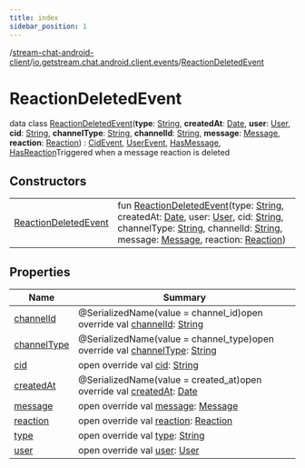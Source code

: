 ```yaml
---
title: index
sidebar_position: 1
---
```

/[stream-chat-android-client](../../index.md)/[io.getstream.chat.android.client.events](../index.md)/[ReactionDeletedEvent](index.md)  
  
  
  
# ReactionDeletedEvent  
data class [ReactionDeletedEvent](index.md)(**type**: [String](https://kotlinlang.org/api/latest/jvm/stdlib/kotlin/-string/index.html), **createdAt**: [Date](https://developer.android.com/reference/kotlin/java/util/Date.html), **user**: [User](../../io.getstream.chat.android.client.models/User/index.md), **cid**: [String](https://kotlinlang.org/api/latest/jvm/stdlib/kotlin/-string/index.html), **channelType**: [String](https://kotlinlang.org/api/latest/jvm/stdlib/kotlin/-string/index.html), **channelId**: [String](https://kotlinlang.org/api/latest/jvm/stdlib/kotlin/-string/index.html), **message**: [Message](../../io.getstream.chat.android.client.models/Message/index.md), **reaction**: [Reaction](../../io.getstream.chat.android.client.models/Reaction/index.md)) : [CidEvent](../CidEvent/index.md), [UserEvent](../UserEvent/index.md), [HasMessage](../HasMessage/index.md), [HasReaction](../HasReaction/index.md)Triggered when a message reaction is deleted  
  
## Constructors  
  
| | |
|---|---|
| <a name="io.getstream.chat.android.client.events/ReactionDeletedEvent/ReactionDeletedEvent/#kotlin.String#java.util.Date#io.getstream.chat.android.client.models.User#kotlin.String#kotlin.String#kotlin.String#io.getstream.chat.android.client.models.Message#io.getstream.chat.android.client.models.Reaction/PointingToDeclaration/"></a>[ReactionDeletedEvent](ReactionDeletedEvent.md)| <a name="io.getstream.chat.android.client.events/ReactionDeletedEvent/ReactionDeletedEvent/#kotlin.String#java.util.Date#io.getstream.chat.android.client.models.User#kotlin.String#kotlin.String#kotlin.String#io.getstream.chat.android.client.models.Message#io.getstream.chat.android.client.models.Reaction/PointingToDeclaration/"></a>fun [ReactionDeletedEvent](ReactionDeletedEvent.md)(type: [String](https://kotlinlang.org/api/latest/jvm/stdlib/kotlin/-string/index.html), createdAt: [Date](https://developer.android.com/reference/kotlin/java/util/Date.html), user: [User](../../io.getstream.chat.android.client.models/User/index.md), cid: [String](https://kotlinlang.org/api/latest/jvm/stdlib/kotlin/-string/index.html), channelType: [String](https://kotlinlang.org/api/latest/jvm/stdlib/kotlin/-string/index.html), channelId: [String](https://kotlinlang.org/api/latest/jvm/stdlib/kotlin/-string/index.html), message: [Message](../../io.getstream.chat.android.client.models/Message/index.md), reaction: [Reaction](../../io.getstream.chat.android.client.models/Reaction/index.md))|
  
  
## Properties  
  
|  Name |  Summary | 
|---|---|
| <a name="io.getstream.chat.android.client.events/ReactionDeletedEvent/channelId/#/PointingToDeclaration/"></a>[channelId](channelId.md)| <a name="io.getstream.chat.android.client.events/ReactionDeletedEvent/channelId/#/PointingToDeclaration/"></a>@SerializedName(value = channel_id)open override val [channelId](channelId.md): [String](https://kotlinlang.org/api/latest/jvm/stdlib/kotlin/-string/index.html)|
| <a name="io.getstream.chat.android.client.events/ReactionDeletedEvent/channelType/#/PointingToDeclaration/"></a>[channelType](channelType.md)| <a name="io.getstream.chat.android.client.events/ReactionDeletedEvent/channelType/#/PointingToDeclaration/"></a>@SerializedName(value = channel_type)open override val [channelType](channelType.md): [String](https://kotlinlang.org/api/latest/jvm/stdlib/kotlin/-string/index.html)|
| <a name="io.getstream.chat.android.client.events/ReactionDeletedEvent/cid/#/PointingToDeclaration/"></a>[cid](cid.md)| <a name="io.getstream.chat.android.client.events/ReactionDeletedEvent/cid/#/PointingToDeclaration/"></a>open override val [cid](cid.md): [String](https://kotlinlang.org/api/latest/jvm/stdlib/kotlin/-string/index.html)|
| <a name="io.getstream.chat.android.client.events/ReactionDeletedEvent/createdAt/#/PointingToDeclaration/"></a>[createdAt](createdAt.md)| <a name="io.getstream.chat.android.client.events/ReactionDeletedEvent/createdAt/#/PointingToDeclaration/"></a>@SerializedName(value = created_at)open override val [createdAt](createdAt.md): [Date](https://developer.android.com/reference/kotlin/java/util/Date.html)|
| <a name="io.getstream.chat.android.client.events/ReactionDeletedEvent/message/#/PointingToDeclaration/"></a>[message](message.md)| <a name="io.getstream.chat.android.client.events/ReactionDeletedEvent/message/#/PointingToDeclaration/"></a>open override val [message](message.md): [Message](../../io.getstream.chat.android.client.models/Message/index.md)|
| <a name="io.getstream.chat.android.client.events/ReactionDeletedEvent/reaction/#/PointingToDeclaration/"></a>[reaction](reaction.md)| <a name="io.getstream.chat.android.client.events/ReactionDeletedEvent/reaction/#/PointingToDeclaration/"></a>open override val [reaction](reaction.md): [Reaction](../../io.getstream.chat.android.client.models/Reaction/index.md)|
| <a name="io.getstream.chat.android.client.events/ReactionDeletedEvent/type/#/PointingToDeclaration/"></a>[type](type.md)| <a name="io.getstream.chat.android.client.events/ReactionDeletedEvent/type/#/PointingToDeclaration/"></a>open override val [type](type.md): [String](https://kotlinlang.org/api/latest/jvm/stdlib/kotlin/-string/index.html)|
| <a name="io.getstream.chat.android.client.events/ReactionDeletedEvent/user/#/PointingToDeclaration/"></a>[user](user.md)| <a name="io.getstream.chat.android.client.events/ReactionDeletedEvent/user/#/PointingToDeclaration/"></a>open override val [user](user.md): [User](../../io.getstream.chat.android.client.models/User/index.md)|


